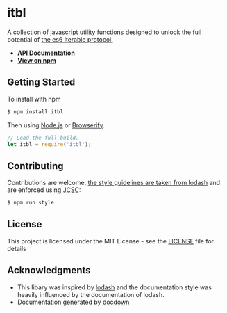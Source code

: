 # itbl

A collection of javascript utility functions designed to unlock the full potential of [the es6 iterable protocol.](https://developer.mozilla.org/en/docs/Web/JavaScript/Reference/Iteration_protocols) 

* [**API Documentation**](https://harrysarson.github.io/itbl)
* [**View on npm**](https://www.npmjs.com/package/itbl)


## Getting Started

To install with npm

```sh
$ npm install itbl 
```

Then using [Node.js](https://nodejs.org) or [Browserify](http://browserify.org).

```js
// Load the full build.
let itbl = require('itbl');
```

## Contributing

Contributions are welcome, 
[the style guidelines are taken from lodash](https://github.com/lodash/lodash/blob/master/.github/CONTRIBUTING.md)
and are enforced using [JCSC](https://www.npmjs.com/package/jscs):

```bash
$ npm run style
```

## License

This project is licensed under the MIT License - see the [LICENSE](LICENSE) file for details

## Acknowledgments

* This libary was inspired by [lodash](https://lodash.com) and the documentation style was heavily influenced by the documentation of lodash.
* Documentation generated by [docdown](https://github.com/jdalton/docdown)
